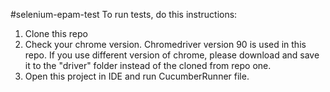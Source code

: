 #selenium-epam-test
To run tests, do this instructions:

1) Clone this repo
2) Check your chrome version. Chromedriver version 90 is used in this repo. If you use different version of chrome, please download and save it to the "driver" folder instead of the cloned from repo one.
3) Open this project in IDE and run CucumberRunner file.